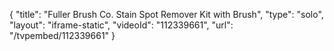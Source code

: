 {
    "title": "Fuller Brush Co. Stain   Spot Remover Kit with Brush",
    "type": "solo",
    "layout": "iframe-static",
    "videoId": "112339661",
    "url": "\/tvpembed\/112339661"
}